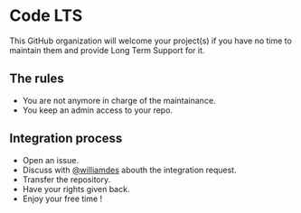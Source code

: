 # Code LTS

This GitHub organization will welcome your project(s) if you have no time to maintain them and provide Long Term Support for it.

## The rules

- You are not anymore in charge of the maintainance.
- You keep an admin access to your repo.

## Integration process

- Open an issue.
- Discuss with [@williamdes](https://github.com/williamdes) abouth the integration request.
- Transfer the repository.
- Have your rights given back.
- Enjoy your free time !
